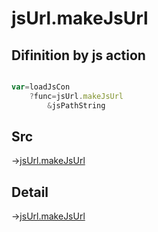 # jsUrl.makeJsUrl

## Difinition by js action

```js.js

var=loadJsCon
	?func=jsUrl.makeJsUrl
		&jsPathString
```

## Src

->[jsUrl.makeJsUrl](https://github.com/puutaro/CommandClick/blob/master/app/src/main/java/com/puutaro/commandclick/fragment_lib/terminal_fragment/js_interface/JsUrl.kt#L23)

## Detail

->[jsUrl.makeJsUrl](https://github.com/puutaro/CommandClick/blob/master/md/developer/js_interface/details/JsUrl/makeJsUrl.md)
